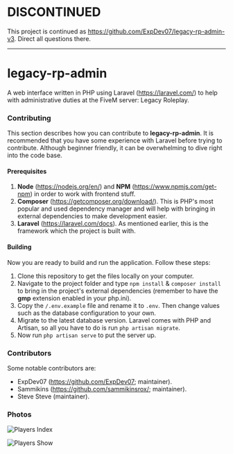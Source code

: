 # DISCONTINUED
This project is continued as https://github.com/ExpDev07/legacy-rp-admin-v3. Direct all questions there.

---

# legacy-rp-admin
A web interface written in PHP using Laravel (https://laravel.com/) to help with administrative duties at 
the FiveM server: Legacy Roleplay.

### Contributing
This section describes how you can contribute to **legacy-rp-admin**. It is recommended that you have some experience
with Laravel before trying to contribute. Although beginner friendly, it can be overwhelming to dive right into the code
base.

#### Prerequisites
1. **Node** (https://nodejs.org/en/) and **NPM** (https://www.npmjs.com/get-npm) in order to work with frontend stuff.
2. **Composer** (https://getcomposer.org/download/). This is PHP's most popular and used dependency manager and will
help with bringing in external dependencies to make development easier.
3. **Laravel** (https://laravel.com/docs). As mentioned earlier, this is the framework which the project is built with.

#### Building
Now you are ready to build and run the application. Follow these steps:
1. Clone this repository to get the files locally on your computer.
2. Navigate to the project folder and type ``npm install`` & ``composer install`` to bring in the project's external
dependencies (remember to have the **gmp** extension enabled in your php.ini).
3. Copy the ``/.env.example`` file and rename it to ``.env``. Then change values such as the database configuration to
your own.
4. Migrate to the latest database version. Laravel comes with PHP and Artisan, so all you have to do is run ``php artisan migrate``.
3. Now run ``php artisan serve`` to put the server up.

### Contributors
Some notable contributors are:
- ExpDev07 (https://github.com/ExpDev07; maintainer).
- Sammikins (https://github.com/sammikinsrox/; maintainer).
- Steve Steve (maintainer).


### Photos
![Players Index](https://i.imgur.com/jvTXnxZ.png)

![Players Show](https://i.imgur.com/K9OYJrt.png)
